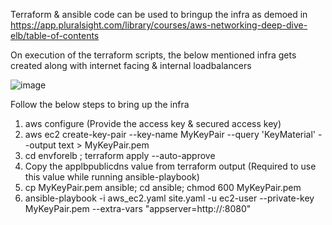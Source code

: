 Terraform & ansible code can be used to bringup the infra as demoed in https://app.pluralsight.com/library/courses/aws-networking-deep-dive-elb/table-of-contents

On execution of the terraform scripts, the below mentioned infra gets created along with internet facing & internal loadbalancers 

![image](https://user-images.githubusercontent.com/17516750/130398702-600c0eb5-896d-4ca8-bff1-7da683793f5c.png)


Follow the below steps to bring up the infra

1. aws configure (Provide the access key & secured access key)
2. aws ec2 create-key-pair --key-name MyKeyPair --query 'KeyMaterial' --output text > MyKeyPair.pem
3. cd envforelb ; terraform apply --auto-approve
4. Copy the applbpublicdns value from terraform output (Required to use this value while running ansible-playbook)
5. cp MyKeyPair.pem ansible; cd ansible; chmod 600 MyKeyPair.pem
6. ansible-playbook -i aws_ec2.yaml site.yaml -u ec2-user --private-key MyKeyPair.pem --extra-vars "appserver=http://<applbpublicdns output from terraform>:8080"

  
